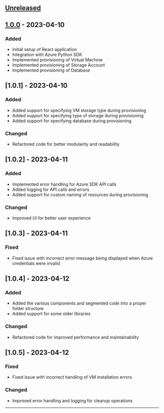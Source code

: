 
## [Unreleased](https://github.com/VasudeoShruti/CloudCoders)

## [1.0.0](https://github.com/VasudeoShruti/CloudCoders) - 2023-04-10

### Added

-   Initial setup of React application
-   Integration with Azure Python SDK
-   Implemented provisioning of Virtual Machine
-   Implemented provisioning of Storage Account
-   Implemented provisioning of Database

## [1.0.1] - 2023-04-10

### Added

-   Added support for specifying VM storage type during provisioning
-   Added support for specifying type of storage during provisioning
-   Added support for specifying database during provisioning

### Changed

-   Refactored code for better modularity and readability

## [1.0.2] - 2023-04-11

### Added

-   Implemented error handling for Azure SDK API calls
-   Added logging for API calls and errors
-   Added support for custom naming of resources during provisioning

### Changed

-   Improved UI for better user experience

## [1.0.3] - 2023-04-11

### Fixed

-   Fixed issue with incorrect error message being displayed when Azure credentials were invalid

## [1.0.4] - 2023-04-12

### Added

-   Added the various components and segmented code into a proper folder structure
-   Added support for some older libraries

### Changed

-   Refactored code for improved performance and maintainability

## [1.0.5] - 2023-04-12

### Fixed

-   Fixed issue with incorrect handling of VM installation errors

### Changed

-   Improved error handling and logging for cleanup operations

---